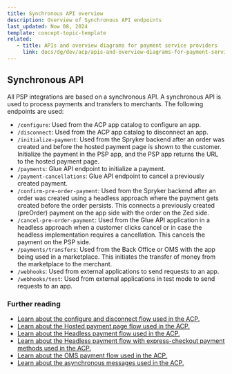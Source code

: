 ```yaml
---
title: Synchronous API overview
description: Overview of Synchronous API endpoints
last_updated: Now 08, 2024
template: concept-topic-template
related:
   - title: APIs and overview diagrams for payment service providers
     link: docs/dg/dev/acp/apis-and-overview-diagrams-for-payment-service-providers.html
---
```



## Synchronous API

All PSP integrations are based on a synchronous API. A synchronous API is used to process payments and transfers to merchants. The following endpoints are used:

* `/configure`: Used from the ACP app catalog to configure an app.
* `/disconnect`: Used from the ACP app catalog to disconnect an app.
* `/initialize-payment`: Used from the Spryker backend after an order was created and before the hosted payment page is shown to the customer. Initialize the payment in the PSP app, and the PSP app returns the URL to the hosted payment page.
* `/payments`: Glue API endpoint to initialize a payment.
* `/payment-cancellations`: Glue API endpoint to cancel a previously created payment.
* `/confirm-pre-order-payment`: Used from the Spryker backend after an order was created using a headless approach where the payment gets created before the order persists. This connects a previously created (preOrder) payment on the app side with the order on the Zed side.
* `/cancel-pre-order-payment`: Used from the Glue API application in a headless approach when a customer clicks cancel or in case the headless implementation requires a cancellation. This cancels the payment on the PSP side.
* `/payments/transfers`: Used from the Back Office or OMS with the app being used in a marketplace. This initiates the transfer of money from the marketplace to the merchant.
* `/webhooks`: Used from external applications to send requests to an app.
* `/webhooks/test`: Used from external applications in test mode to send requests to an app.

### Further reading

* [Learn about the configure and disconnect flow used in the ACP.](docs/dg/dev/acp/apis-and-overview-diagrams-for-payment-service-providers-configure-and-disconnect.html)
* [Learn about the Hosted payment page flow used in the ACP.](docs/dg/dev/acp/apis-and-overview-diagrams-for-payment-service-providers-hosted-payment-page.html)
* [Learn about the Headless payment flow used in the ACP.](docs/dg/dev/acp/apis-and-overview-diagrams-for-payment-service-providers-headless.html)
* [Learn about the Headless payment flow with express-checkout payment methods used in the ACP.](docs/dg/dev/acp/apis-and-overview-diagrams-for-payment-service-providers-headless-express-checkout.html)
* [Learn about the OMS payment flow used in the ACP.](docs/dg/dev/acp/apis-and-overview-diagrams-for-payment-service-providers-oms-payment-flow.html)
* [Learn about the asynchronous messages used in the ACP.](docs/dg/dev/acp/apis-and-overview-diagrams-for-payment-service-providers-asynchronous-api.html)
